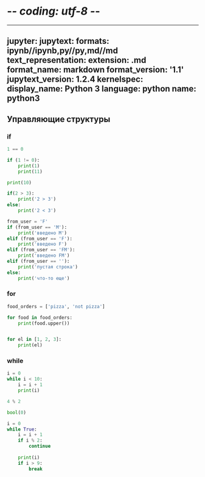 # -*- coding: utf-8 -*-
---
jupyter:
  jupytext:
    formats: ipynb//ipynb,py//py,md//md
    text_representation:
      extension: .md
      format_name: markdown
      format_version: '1.1'
      jupytext_version: 1.2.4
  kernelspec:
    display_name: Python 3
    language: python
    name: python3
---

## Управляющие структуры


### if

```python
1 == 0
```

```python
if (1 != 0):
    print(1)
    print(11)

print(10)

```

```python
if(2 > 3):
    print('2 > 3')
else:
    print('2 < 3')
```

```python
from_user = 'F'
if (from_user == 'M'):
    print('введено M')
elif (from_user == 'F'):
    print('введено F')
elif (from_user == 'FM'):
    print('введено FM')
elif (from_user == ''):
    print('пустая строка')
else:
    print('что-то еще')
```

### for

```python
food_orders = ['pizza', 'not pizza']
```

```python
for food in food_orders:
    print(food.upper())
```

```python

for el in [1, 2, 3]:
    print(el)
```

### while

```python
i = 0
while i < 10:
    i = i + 1
    print(i)
```

```python
4 % 2
```

```python
bool(0)
```

```python
i = 0
while True:
    i = i + 1
    if i % 2:
        continue
        
    print(i)
    if i > 9:
        break
```

```python

```
